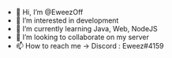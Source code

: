 - 👋 Hi, I’m @EweezOff
- 👀 I’m interested in development 
- 🌱 I’m currently learning Java, Web, NodeJS
- 💞️ I’m looking to collaborate on my server
- 📫 How to reach me -> Discord : Eweez#4159
